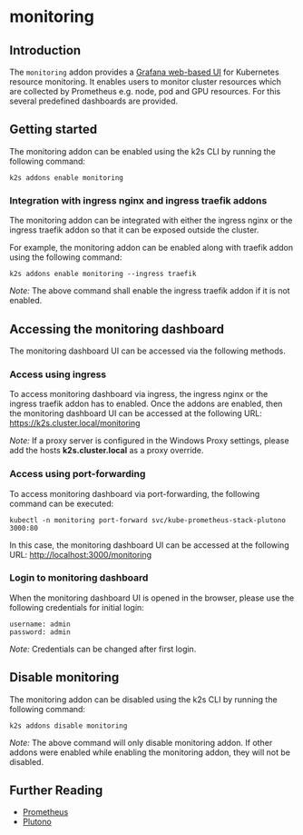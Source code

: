 <!--
SPDX-FileCopyrightText: © 2024 Siemens Healthineers AG

SPDX-License-Identifier: MIT
-->

# monitoring

## Introduction

The `monitoring` addon provides a [Grafana web-based UI](https://github.com/credativ/plutono) for Kubernetes resource monitoring. It enables users to monitor cluster resources which are collected by Prometheus e.g. node, pod and GPU resources. For this several predefined dashboards are provided.

## Getting started

The monitoring addon can be enabled using the k2s CLI by running the following command:

```
k2s addons enable monitoring
```

### Integration with ingress nginx and ingress traefik addons

The monitoring addon can be integrated with either the ingress nginx or the ingress traefik addon so that it can be exposed outside the cluster.

For example, the monitoring addon can be enabled along with traefik addon using the following command:

```
k2s addons enable monitoring --ingress traefik
```

_Note:_ The above command shall enable the ingress traefik addon if it is not enabled.

## Accessing the monitoring dashboard

The monitoring dashboard UI can be accessed via the following methods.

### Access using ingress

To access monitoring dashboard via ingress, the ingress nginx or the ingress traefik addon has to enabled.
Once the addons are enabled, then the monitoring dashboard UI can be accessed at the following URL: <https://k2s.cluster.local/monitoring>

_Note:_ If a proxy server is configured in the Windows Proxy settings, please add the hosts **k2s.cluster.local** as a proxy override.

### Access using port-forwarding

To access monitoring dashboard via port-forwarding, the following command can be executed:

```
kubectl -n monitoring port-forward svc/kube-prometheus-stack-plutono 3000:80
```

In this case, the monitoring dashboard UI can be accessed at the following URL: <http://localhost:3000/monitoring>

### Login to monitoring dashboard

When the monitoring dashboard UI is opened in the browser, please use the following credentials for initial login:

```
username: admin
password: admin
```

_Note:_ Credentials can be changed after first login.

## Disable monitoring

The monitoring addon can be disabled using the k2s CLI by running the following command:

```
k2s addons disable monitoring
```

_Note:_ The above command will only disable monitoring addon. If other addons were enabled while enabling the monitoring addon, they will not be disabled.

## Further Reading

- [Prometheus](https://prometheus.io/)
- [Plutono](https://github.com/credativ/plutono)

